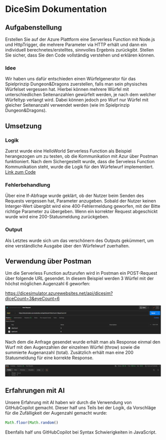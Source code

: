 # DiceSim Dokumentation

## Aufgabenstellung
Erstellen Sie auf der Azure Plattform eine Serverless Function mit Node.js und HttpTrigger, die mehrere Parameter via HTTP erhält und dann ein individuell berechnetes/erstelltes, sinnvolles Ergebnis zurückgibt. Stellen
Sie sicher, dass Sie den Code vollständig verstehen und erklären können.
### Idee 
Wir haben uns dafür entschieden einen Würfelgenerator für das Spielprinzip Dungeon&Dragons zuerstellen, falls man sein physisches Würfelset vergessen hat. Hierbei können mehrere Würfel mit unterschiedlichen Seitenanzahlen gewürfelt werden, je nach dem welcher Würfeltyp verlangt wird. Dabei können jedoch pro Wurf nur Würfel mit gleicher Seitenanzahl verwendet werden (wie im Spielprinzip Dungeon&Dragons).

## Umsetzung
### Logik
Zuerst wurde eine HelloWorld Serverless Function als Beispiel herangezogen um zu testen, ob die Kommunikation mit Azur über Postman funktioniert. Nach dem Sichergestellt wurde, dass die Serveless Function Kommunikation steht, wurde die Logik für den Würfelwurf implementiert. 
[Link zum Code](https://github.com/LaurinBrinkmann/WebProg/blob/main/DiceSimulator/src/functions/dicesim.js)

### Fehlerbehandlung
Über eine If-Abfrage wurde geklärt, ob der Nutzer beim Senden des Requests vergessen hat, Parameter anzugeben. Sobald der Nutzer keinen Interger-Wert übergibt wird eine 400-Fehlermeldung geworfen, mit der Bitte richtige Parameter zu übergeben. Wenn ein korrekter Request abgeschickt wurde wird eine 200-Statusmeldung zurückgeben.
### Output
Als Letztes wurde sich um das verschönern des Outputs gekümmert, um eine verständliche Ausgabe über den Würfelwurf zuerhalten.

## Verwendung über Postman
Um die Serverless Function aufzurufen wird in Postman ein POST-Request über folgende URL gesendet. In diesem Beispiel werden 3 Würfel mit der höchst möglichen Augenzahl 6 geworfen:

https://dicesimulator.azurewebsites.net/api/dicesim?diceCount=3&eyeCount=6

![Doku1](IMG/Doku1.png)

Nach dem die Anfrage gesendet wurde erhält man als Response einmal den Wurf mit den Augenzahlen der einzelnen Würfel (throw) sowie die summierte Augenanzahl (total). Zusätzlich erhält man eine 200 Statusmeldung für eine korrekte Response.

![Doku2](IMG/Doku2.png)

## Erfahrungen mit AI
Unsere Erfahrung mit AI haben wir durch die Verwendung von GitHubCopilot gemacht. Dieser half uns Teils bei der Logik, da Vorschläge für die Zufälligkeit der Augenzahl gemacht wurde:
```javascript
Math.floor(Math.random()
```
Ebenfalls half uns GitHubCopilot bei Syntax Schwierigkeiten in JavaScript.
